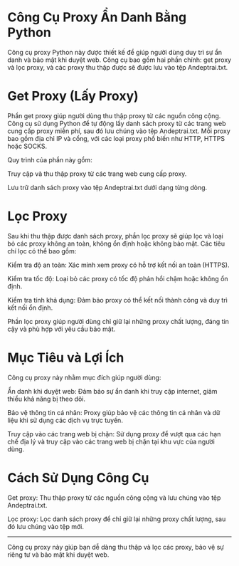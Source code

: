 # Công Cụ Proxy Ẩn Danh Bằng Python

Công cụ proxy Python này được thiết kế để giúp người dùng duy trì sự ẩn danh và bảo mật khi duyệt web. Công cụ bao gồm hai phần chính: get proxy và lọc proxy, và các proxy thu thập được sẽ được lưu vào tệp Andeptrai.txt.

# Get Proxy (Lấy Proxy)

Phần get proxy giúp người dùng thu thập proxy từ các nguồn công cộng. Công cụ sử dụng Python để tự động lấy danh sách proxy từ các trang web cung cấp proxy miễn phí, sau đó lưu chúng vào tệp Andeptrai.txt. Mỗi proxy bao gồm địa chỉ IP và cổng, với các loại proxy phổ biến như HTTP, HTTPS hoặc SOCKS.

Quy trình của phần này gồm:

Truy cập và thu thập proxy từ các trang web cung cấp proxy.

Lưu trữ danh sách proxy vào tệp Andeptrai.txt dưới dạng từng dòng.


# Lọc Proxy

Sau khi thu thập được danh sách proxy, phần lọc proxy sẽ giúp lọc và loại bỏ các proxy không an toàn, không ổn định hoặc không bảo mật. Các tiêu chí lọc có thể bao gồm:

Kiểm tra độ an toàn: Xác minh xem proxy có hỗ trợ kết nối an toàn (HTTPS).

Kiểm tra tốc độ: Loại bỏ các proxy có tốc độ phản hồi chậm hoặc không ổn định.

Kiểm tra tính khả dụng: Đảm bảo proxy có thể kết nối thành công và duy trì kết nối ổn định.


Phần lọc proxy giúp người dùng chỉ giữ lại những proxy chất lượng, đáng tin cậy và phù hợp với yêu cầu bảo mật.

# Mục Tiêu và Lợi Ích

Công cụ proxy này nhằm mục đích giúp người dùng:

Ẩn danh khi duyệt web: Đảm bảo sự ẩn danh khi truy cập internet, giảm thiểu khả năng bị theo dõi.

Bảo vệ thông tin cá nhân: Proxy giúp bảo vệ các thông tin cá nhân và dữ liệu khi sử dụng các dịch vụ trực tuyến.

Truy cập vào các trang web bị chặn: Sử dụng proxy để vượt qua các hạn chế địa lý và truy cập vào các trang web bị chặn tại khu vực của người dùng.


# Cách Sử Dụng Công Cụ

Get proxy: Thu thập proxy từ các nguồn công cộng và lưu chúng vào tệp Andeptrai.txt.


Lọc proxy: Lọc danh sách proxy để chỉ giữ lại những proxy chất lượng, sau đó lưu chúng vào tệp mới.

---

Công cụ proxy này giúp bạn dễ dàng thu thập và lọc các proxy, bảo vệ sự riêng tư và bảo mật khi duyệt web.

